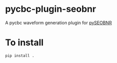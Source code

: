 # pycbc-plugin-seobnr
A pycbc waveform generation plugin for [pySEOBNR](https://git.ligo.org/waveforms/software/pyseobnr)

# To install
```
pip install .
```
